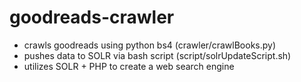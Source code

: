 # goodreads-crawler

- crawls goodreads using python bs4 (crawler/crawlBooks.py)
- pushes data to SOLR via bash script (script/solrUpdateScript.sh)
- utilizes SOLR + PHP to create a web search engine
